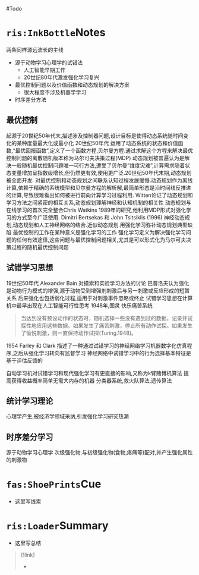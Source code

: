 
#Todo

# `ris:InkBottle`Notes
两条同样源远流长的主线
- 源于动物学习心理学的试错法
	- 人工智能早期工作
	- 20世纪80年代激发强化学习复兴
- 最优控制问题以及价值函数和动态规划的解决方案
	- 很大程度不涉及机器学学习
- 时序差分方法

## 最优控制
起源于20世纪50年代末,描述涉及控制器问题,设计目标是使得动态系统随时间变化的某种度量最大化或最小化
20世纪50年代 运用了动态系统的状态和价值函数,“最优回报函数”,定义了一个函数方程,贝尔曼方程.通过求解这个方程来解决最优控制问题的离散随机版本称为马尔可夫决策过程(MDP)
动态规划被普遍认为是解决一般随机最优控制问题唯一可行方法,遭受了贝尔曼”维度灾难”,计算需求随着状态变量增加呈指数级增长,但仍然更有效,使用更广泛.20世纪50年代末期,动态规划被全面开发.
对最优控制和动态规划之间联系认知过程发展缓慢.动态规划作为离线计算,依赖于精确的系统模型和贝尔曼方程的解析解,最简单形态是沿时间线反推进的计算,导致很难看出如何被进行前向计算学习过程利用.
Witten论证了动态规划和学习方法之间紧密的相互关系,动态规划理解神经和认知机制的相关性
动态规划与在线学习的首次完全整合Chris Watkins 1989年的研究,他利用MDP形式对强化学习的方式至今广泛使用.
Dimitri Bertsekas 和 John Tsitsiklis (1996) 神经动态规划,动态规划和人工神经网络的结合.近似动态规划.用强化学习弥补动态规划典型缺陷
最优控制的工作在某种意义是强化学习的工作
强化学习定义为解决强化学习问题的任何有效途径,这些问题与最优控制问题相关,尤其是可以形式化为马尔可夫决策过程的随机最优控制问题

## 试错学习思想
19世纪50年代 Alexander Bain 对摸索和实验学习方法的讨论
巴普洛夫认为强化是动物行为模式的增强,源于动物受到增强剂刺激后与另一刺激或反应形成的短暂关系
后来强化也包括弱化过程,适用于对刺激事件忽略或终止
试错学习思想在计算机中最早出现在人工智能可行性思考
1948年,图灵 快乐痛苦系统
> 当达到没有预设动作的状态时，随机选择一些没有遇到过的数据，记录并试探性地应用这些数据。如果发生了痛苦刺激，停止所有动作试探。如果发生了愉悦刺激，则一直保持动作试探(Turing.1948)。

1954 Farley 和 Clark 描述了一种通过试错学习的神经网络学习机器数字化仿真程序,之后从强化学习转向有监督学习
神经网络中试错学习中的行为选择基本特征是基于评估反馈的

自动学习机对试错学习和现代强化学习有更直接的影响,又称为k臂赌博机算法
提高获得收益概率简单无需大内存的机器
分类器系统,救火队算法,遗传算法
## 统计学习理论
心理学产生,被经济学领域采纳,引发强化学习研究热潮

## 时序差分学习
源于动物学习心理学
次级强化物,与初级强化物(食物,疼痛等)配对,并产生强化属性的刺激物
# `fas:ShoePrints`Cue
- 这里写线索

# `ris:Loader`Summary
- 这里写总结

>[!link]
>
>- 
